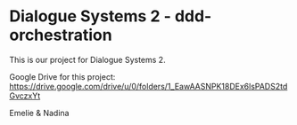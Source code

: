 # Dialogue Systems 2 - ddd-orchestration

This is our project for Dialogue Systems 2.

Google Drive for this project: https://drive.google.com/drive/u/0/folders/1_EawAASNPK18DEx6lsPADS2tdGvczxYt 

Emelie & Nadina
